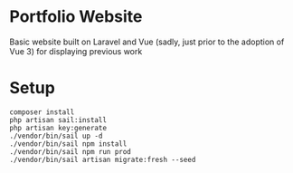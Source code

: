 # Portfolio Website

Basic website built on Laravel and Vue (sadly, just prior to the adoption of Vue 3) for displaying previous work

# Setup 

```shell
composer install
php artisan sail:install
php artisan key:generate
./vendor/bin/sail up -d
./vendor/bin/sail npm install
./vendor/bin/sail npm run prod
./vendor/bin/sail artisan migrate:fresh --seed
```